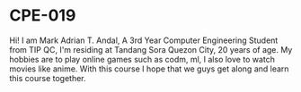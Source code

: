 # CPE-019 



Hi! I am Mark Adrian T. Andal, A 3rd Year Computer Engineering Student from TIP QC, I'm residing at Tandang Sora Quezon City, 20 years of age. My hobbies are to play online games such as codm, ml, I also love to watch movies like anime. With this course I hope that we guys get along and learn this course together. 
